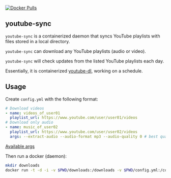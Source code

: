 [![Docker Pulls](https://img.shields.io/docker/pulls/u1234x1234/youtube-sync.svg?style=flat-square)](https://hub.docker.com/r/u1234x1234/youtube-sync/)

## youtube-sync

`youtube-sync` is a containerized daemon that syncs YouTube playlists with files stored in a local directory.

`youtube-sync` can download any YouTube playlists (audio or video).

`youtube-sync` will check updates from the listed YouTube playlists each day.

Essentially, it is containerized [youtube-dl](https://github.com/rg3/youtube-dl/), working on a schedule.

## Usage

Create `config.yml` with the following format:
```yaml
# Download videos
- name: videos_of_user01
  playlist_url: https://www.youtube.com/user/user01/videos
# Download only audio
- name: music_of_user02
  playlist_url: https://www.youtube.com/user/user02/videos
  args: --extract-audio --audio-format mp3 --audio-quality 0 # best quality
```

[Available args](https://github.com/rg3/youtube-dl/blob/master/README.md#post-processing-options)


Then run a docker (daemon):
```bash
mkdir downloads
docker run -t -d -i -v $PWD/downloads:/downloads -v $PWD/config.yml:/config.yml u1234x1234/youtube-sync:0.0.3
```
